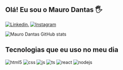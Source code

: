 ## Olá! Eu sou o Mauro Dantas 🖐️
[![Linkedin](https://img.shields.io/badge/LinkedIn-0077B5?style=for-the-badge&logo=linkedin&logoColor=white).](https://www.linkedin.com/in/mauro-dantas/)
[![Instagram](https://img.shields.io/badge/Instagram-E4405F?style=for-the-badge&logo=instagram&logoColor=white)](https://www.instagram.com/mauro_kohaku/)

![Mauro Dantas GitHub stats](https://github-readme-stats.vercel.app/api?username=MauroDantas&show_icons=true&theme=dracula&count_private=true)

## Tecnologias que eu uso no meu dia

<div style="display: inline_block">
  <img align="center" alt="html5" src="https://img.shields.io/badge/HTML5-E34F26?style=for-the-badge&logo=html5&logoColor=white" />
  <img align="center" alt="css" src="https://img.shields.io/badge/CSS3-1572B6?style=for-the-badge&logo=css3&logoColor=white" />
  <img align="center" alt="js" src="https://img.shields.io/badge/JavaScript-F7DF1E?style=for-the-badge&logo=javascript&logoColor=black" />
  <img align="center" alt="ts" src="https://img.shields.io/badge/TypeScript-007ACC?style=for-the-badge&logo=typescript&logoColor=white" />
  <img align="center" alt="react" src="https://img.shields.io/badge/React-20232A?style=for-the-badge&logo=react&logoColor=61DAFB" />
  <img align="center" alt="nodejs" src="https://img.shields.io/badge/Node.js-43853D?style=for-the-badge&logo=node.js&logoColor=white" />
</div><br/>
